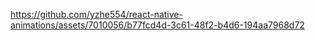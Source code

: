 https://github.com/yzhe554/react-native-animations/assets/7010056/b77fcd4d-3c61-48f2-b4d6-194aa7968d72
